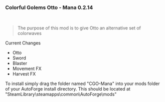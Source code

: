 ### Colorful Golems Otto - Mana 0.2.14

<br>

> The purpose of this mod is to give Otto an alternative set of colorwaves

Current Changes

- Otto
- Sword
- Blaster
- Movement FX
- Harvest FX



To install simply drag the folder named "CGO-Mana" into your mods folder of your AutoForge install directory. This should be located at "SteamLibrary\steamapps\common\AutoForge\mods"

